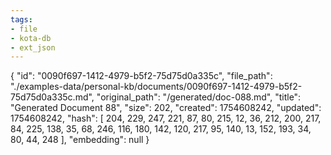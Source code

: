 ```yaml
---
tags:
- file
- kota-db
- ext_json
---
```

{
  "id": "0090f697-1412-4979-b5f2-75d75d0a335c",
  "file_path": "./examples-data/personal-kb/documents/0090f697-1412-4979-b5f2-75d75d0a335c.md",
  "original_path": "/generated/doc-088.md",
  "title": "Generated Document 88",
  "size": 202,
  "created": 1754608242,
  "updated": 1754608242,
  "hash": [
    204,
    229,
    247,
    221,
    87,
    80,
    215,
    12,
    36,
    212,
    200,
    217,
    84,
    225,
    138,
    35,
    68,
    246,
    116,
    180,
    142,
    120,
    217,
    95,
    140,
    13,
    152,
    193,
    34,
    80,
    44,
    248
  ],
  "embedding": null
}